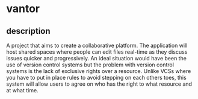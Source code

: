 # vantor

## description

A project that aims to create a collaborative platform. The application will host shared spaces where people can edit files real-time as they discuss issues quicker and progressively. An ideal situation would have been the use of version control systems but the problem with version control systems is the lack of exclusive rights  over a resource. Unlike VCSs where you have to put in place rules to avoid stepping on each others toes, this system will allow users to agree on who has the right to what resource and at what time.
